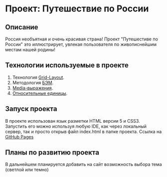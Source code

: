 # Проект: Путешествие по России

## Описание
Россия необъятная и очень красивая страна! Проект "Путешестиве по России" это иллюстрирует, увлекая пользователя по живописнейшим местам нашей родины!

## Технологии используемые в проекте
1. Технология [Grid-Layout](https://developer.mozilla.org/ru/docs/Web/CSS/CSS_Grid_Layout/Basic_Concepts_of_Grid_Layout).
2. Методология [БЭМ](https://ru.bem.info/methodology/).
3. [Media-выражения](https://developer.mozilla.org/ru/docs/Web/CSS/Media_Queries/Using_media_queries).
4. [Относительные единицы](https://learn.javascript.ru/css-units).

## Запуск проекта
В проекте использован язык разметки HTML версии 5 и CSS3. Запустить его можно используя любую IDE, как через локальный сервер, так и просто открыв файл index.html в папке проекта.
Ссылка на [GitHub Pages](https://igor-yakovlev.github.io/russian-travel/)

## Планы по развитию проекта
В дальнейшем планируется добавить на сайт возможность выбора тема (светлой или темно)

